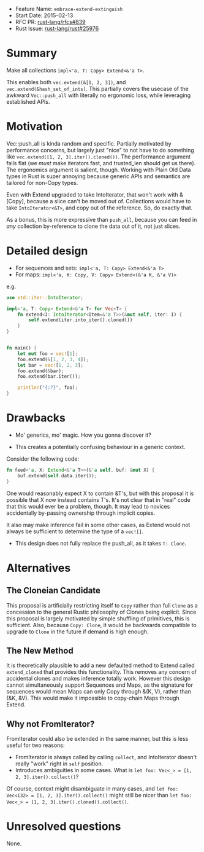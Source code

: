 - Feature Name: `embrace-extend-extinguish`
- Start Date: 2015-02-13
- RFC PR: [rust-lang/rfcs#839](https://github.com/rust-lang/rfcs/pull/839)
- Rust Issue: [rust-lang/rust#25976](https://github.com/rust-lang/rust/issues/25976)

# Summary

Make all collections `impl<'a, T: Copy> Extend<&'a T>`.

This enables both `vec.extend(&[1, 2, 3])`, and `vec.extend(&hash_set_of_ints)`.
This partially covers the usecase of the awkward `Vec::push_all` with
literally no ergonomic loss, while leveraging established APIs.

# Motivation

Vec::push_all is kinda random and specific. Partially motivated by performance concerns,
but largely just "nice" to not have to do something like
`vec.extend([1, 2, 3].iter().cloned())`. The performance argument falls flat
(we *must* make iterators fast, and trusted_len should get us there). The ergonomics
argument is salient, though. Working with Plain Old Data types in Rust is super annoying
because generic APIs and semantics are tailored for non-Copy types.

Even with Extend upgraded to take IntoIterator, that won't work with &[Copy],
because a slice can't be moved out of. Collections would have to take `IntoIterator<&T>`,
and copy out of the reference. So, do exactly that.

As a bonus, this is more expressive than `push_all`, because you can feed in *any*
collection by-reference to clone the data out of it, not just slices.

# Detailed design

* For sequences and sets: `impl<'a, T: Copy> Extend<&'a T>`
* For maps: `impl<'a, K: Copy, V: Copy> Extend<(&'a K, &'a V)>`

e.g.

```rust
use std::iter::IntoIterator;

impl<'a, T: Copy> Extend<&'a T> for Vec<T> {
    fn extend<I: IntoIterator<Item=&'a T>>(&mut self, iter: I) {
        self.extend(iter.into_iter().cloned())
    }
}


fn main() {
    let mut foo = vec![1];
    foo.extend(&[1, 2, 3, 4]);
    let bar = vec![1, 2, 3];
    foo.extend(&bar);
    foo.extend(bar.iter());

    println!("{:?}", foo);
}
```

# Drawbacks

* Mo' generics, mo' magic. How you gonna discover it?

* This creates a potentially confusing behaviour in a generic context.

Consider the following code:

```rust
fn feed<'a, X: Extend<&'a T>>(&'a self, buf: &mut X) {
    buf.extend(self.data.iter());
}
```

One would reasonably expect X to contain &T's, but with this
proposal it is possible that X now instead contains T's. It's not
clear that in "real" code that this would ever be a problem, though.
It may lead to novices accidentally by-passing ownership through
implicit copies.

It also may make inference fail in some other cases, as Extend would
not always be sufficient to determine the type of a `vec![]`.

* This design does not fully replace the push_all, as it takes `T: Clone`.

# Alternatives


## The Cloneian Candidate
This proposal is artificially restricting itself to `Copy` rather than full
`Clone` as a concession to the general Rustic philosophy of Clones being
explicit. Since this proposal is largely motivated by simple shuffling of
primitives, this is sufficient. Also, because `Copy: Clone`, it would be
backwards compatible to upgrade to `Clone` in the future if demand is
high enough.

## The New Method
It is theoretically plausible to add a new defaulted method to Extend called
`extend_cloned` that provides this functionality. This removes any concern of
accidental clones and makes inference totally work. However this design cannot
simultaneously support Sequences and Maps, as the signature for sequences would
mean Maps can only Copy through &(K, V), rather than (&K, &V). This would make
it impossible to copy-chain Maps through Extend.

## Why not FromIterator?

FromIterator could also be extended in the same manner, but this is less useful for
two reasons:

* FromIterator is always called by calling `collect`, and IntoIterator doesn't really
"work" right in `self` position.
* Introduces ambiguities in some cases. What is `let foo: Vec<_> = [1, 2, 3].iter().collect()`?

Of course, context might disambiguate in many cases, and
`let foo: Vec<i32> = [1, 2, 3].iter().collect()` might still be nicer than
`let foo: Vec<_> = [1, 2, 3].iter().cloned().collect()`.


# Unresolved questions

None.

